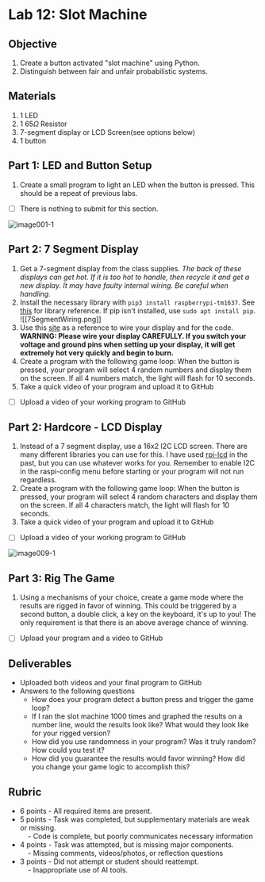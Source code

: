 # Lab 12: Slot Machine

## Objective

1. Create a button activated "slot machine" using Python. 
2. Distinguish between fair and unfair probabilistic systems. 

## Materials 

1. 1 LED 
2. 1 65$\Omega$ Resistor
3. 7-segment display or LCD Screen(see options below) 
4. 1 button
## Part 1: LED and Button Setup

1. Create a small program to light an LED when the button is pressed. This should be a repeat of previous labs. 

- [ ] There is nothing to submit for this section.

![image001-1](https://github.com/user-attachments/assets/68528cbb-a019-46e5-a512-5c0ea3430cac)

## Part 2: 7 Segment Display

1.  Get a 7-segment display from the class supplies. *The back of these displays can get hot. If it is too hot to handle, then recycle it and get a new display. It may have faulty internal wiring. Be careful when handling.*
2. Install the necessary library with `pip3 install raspberrypi-tm1637`. See [this](https://pypi.org/project/raspberrypi-tm1637/) for library reference. If pip isn't installed, use `sudo apt install pip`. 
![[7SegmentWiring.png]]
3. Use this [site](https://thingsdaq.org/2022/10/02/7-segment-led-display-with-raspberry-pi/) as a reference to wire your display and for the code. **WARNING: Please wire your display CAREFULLY. If you switch your voltage and ground pins when setting up your display, it will get extremely hot very quickly and begin to burn.**
4. Create a program with the following game loop: When the button is pressed, your program will select 4 random numbers and display them on the screen. If all 4 numbers match, the light will flash for 10 seconds.
5. Take a quick video of your program and upload it to GitHub

- [ ] Upload a video of your working program to GitHub

## Part 2: Hardcore - LCD Display 

1. Instead of a 7 segment display, use a 16x2 I2C LCD screen. There are many different libraries you can use for this. I have used [rpi-lcd](https://github.com/bogdal/rpi-lcd) in the past, but you can use whatever works for you. Remember to enable I2C in the raspi-config menu before starting or your program will not run regardless.
2. Create a program with the following game loop: When the button is pressed, your program will select 4 random characters and display them on the screen. If all 4 characters match, the light will flash for 10 seconds.
3. Take a quick video of your program and upload it to GitHub

- [ ] Upload a video of your working program to GitHub


 ![image009-1](https://github.com/user-attachments/assets/c5a60d73-8f4a-4230-b61e-b867d6e72848)

## Part 3: Rig The Game

1. Using a mechanisms of your choice, create a game mode where the results are rigged in favor of winning. This could be triggered by a second button, a double click, a key on the keyboard, it's up to you! The only requirement is that there is an above average chance of winning. 

- [ ] Upload your program and a video to GitHub

## Deliverables

- Uploaded both videos and your final program to GitHub
- Answers to the following questions 
	- How does your program detect a button press and trigger the game loop?
	- If I ran the slot machine 1000 times and graphed the results on a number line, would the results look like? What would they look like for your rigged version?
	- How did you use randomness in your program? Was it truly random? How could you test it?
	- How did you guarantee the results would favor winning? How did you change your game logic to accomplish this? 

## Rubric 

- 6 points - All required items are present.    
- 5 points - Task was completed, but supplementary materials are weak or missing.    
    - Code is complete, but poorly communicates necessary information
- 4 points - Task was attempted, but is missing major components.    
    - Missing comments, videos/photos, or reflection questions  
- 3 points - Did not attempt or student should reattempt.  
    - Inappropriate use of AI tools.

